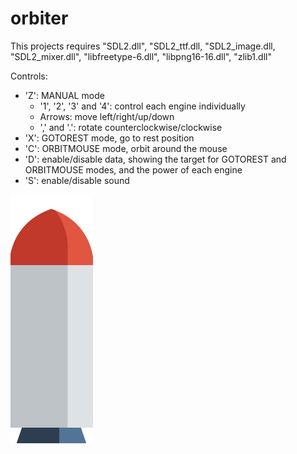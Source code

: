 # orbiter

This projects requires "SDL2.dll", "SDL2_ttf.dll, "SDL2_image.dll, "SDL2_mixer.dll", "libfreetype-6.dll", "libpng16-16.dll", "zlib1.dll"

Controls:
- 'Z': MANUAL mode
  - '1', '2', '3' and '4': control each engine individually
  - Arrows: move left/right/up/down
  - ',' and '.': rotate counterclockwise/clockwise
- 'X': GOTOREST mode, go to rest position
- 'C': ORBITMOUSE mode, orbit around the mouse
- 'D': enable/disable data, showing the target for GOTOREST and ORBITMOUSE modes, and the power of each engine
- 'S': enable/disable sound

![Test Image](https://github.com/SimoneDut/orbiter/blob/master/rocket.png)
